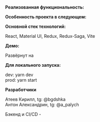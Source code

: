

**Реализованная функциональность:**



**Особенность проекта в следующем:**



**Основной стек технологий:**

React, Material UI, Redux, Redux-Saga, Vite

**Демо:**

Развёрнут на 

**Для локального запуска:**

dev: yarn dev\
prod: yarn start

**Разработчики**

Атеев Кирилл, tg: @bgdshka\
Антон Александрин, tg: @a_palych

Бэкенд и CI/CD - 